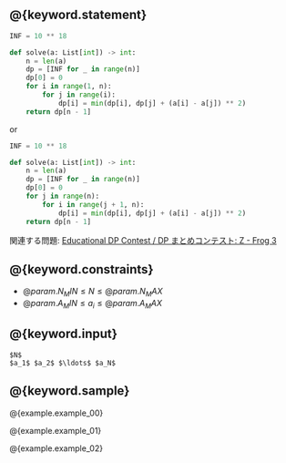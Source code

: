 ## @{keyword.statement}

``` python
INF = 10 ** 18

def solve(a: List[int]) -> int:
    n = len(a)
    dp = [INF for _ in range(n)]
    dp[0] = 0
    for i in range(1, n):
        for j in range(i):
            dp[i] = min(dp[i], dp[j] + (a[i] - a[j]) ** 2)
    return dp[n - 1]
```

or

``` python
INF = 10 ** 18

def solve(a: List[int]) -> int:
    n = len(a)
    dp = [INF for _ in range(n)]
    dp[0] = 0
    for j in range(n):
        for i in range(j + 1, n):
            dp[i] = min(dp[i], dp[j] + (a[i] - a[j]) ** 2)
    return dp[n - 1]
```

関連する問題: [Educational DP Contest / DP まとめコンテスト: Z - Frog 3](https://atcoder.jp/contests/dp/tasks/dp_z)

## @{keyword.constraints}

- $@{param.N_MIN} \leq N \leq @{param.N_MAX}$
- $@{param.A_MIN} \leq a_i \leq @{param.A_MAX}$

## @{keyword.input}

```
$N$
$a_1$ $a_2$ $\ldots$ $a_N$
```

## @{keyword.sample}

@{example.example_00}

@{example.example_01}

@{example.example_02}
